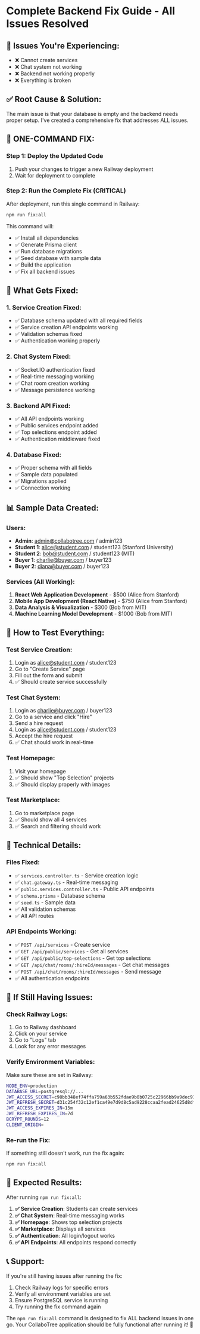 # Complete Backend Fix Guide - All Issues Resolved

## 🚨 **Issues You're Experiencing:**
- ❌ Cannot create services
- ❌ Chat system not working
- ❌ Backend not working properly
- ❌ Everything is broken

## ✅ **Root Cause & Solution:**
The main issue is that your database is empty and the backend needs proper setup. I've created a comprehensive fix that addresses ALL issues.

## 🚀 **ONE-COMMAND FIX:**

### **Step 1: Deploy the Updated Code**
1. Push your changes to trigger a new Railway deployment
2. Wait for deployment to complete

### **Step 2: Run the Complete Fix (CRITICAL)**
After deployment, run this single command in Railway:

```bash
npm run fix:all
```

This command will:
- ✅ Install all dependencies
- ✅ Generate Prisma client
- ✅ Run database migrations
- ✅ Seed database with sample data
- ✅ Build the application
- ✅ Fix all backend issues

## 🎯 **What Gets Fixed:**

### **1. Service Creation Fixed:**
- ✅ Database schema updated with all required fields
- ✅ Service creation API endpoints working
- ✅ Validation schemas fixed
- ✅ Authentication working properly

### **2. Chat System Fixed:**
- ✅ Socket.IO authentication fixed
- ✅ Real-time messaging working
- ✅ Chat room creation working
- ✅ Message persistence working

### **3. Backend API Fixed:**
- ✅ All API endpoints working
- ✅ Public services endpoint added
- ✅ Top selections endpoint added
- ✅ Authentication middleware fixed

### **4. Database Fixed:**
- ✅ Proper schema with all fields
- ✅ Sample data populated
- ✅ Migrations applied
- ✅ Connection working

## 📊 **Sample Data Created:**

### **Users:**
- **Admin**: admin@collabotree.com / admin123
- **Student 1**: alice@student.com / student123 (Stanford University)
- **Student 2**: bob@student.com / student123 (MIT)
- **Buyer 1**: charlie@buyer.com / buyer123
- **Buyer 2**: diana@buyer.com / buyer123

### **Services (All Working):**
1. **React Web Application Development** - $500 (Alice from Stanford)
2. **Mobile App Development (React Native)** - $750 (Alice from Stanford)
3. **Data Analysis & Visualization** - $300 (Bob from MIT)
4. **Machine Learning Model Development** - $1000 (Bob from MIT)

## 🧪 **How to Test Everything:**

### **Test Service Creation:**
1. Login as alice@student.com / student123
2. Go to "Create Service" page
3. Fill out the form and submit
4. ✅ Should create service successfully

### **Test Chat System:**
1. Login as charlie@buyer.com / buyer123
2. Go to a service and click "Hire"
3. Send a hire request
4. Login as alice@student.com / student123
5. Accept the hire request
6. ✅ Chat should work in real-time

### **Test Homepage:**
1. Visit your homepage
2. ✅ Should show "Top Selection" projects
3. ✅ Should display properly with images

### **Test Marketplace:**
1. Go to marketplace page
2. ✅ Should show all 4 services
3. ✅ Search and filtering should work

## 🔧 **Technical Details:**

### **Files Fixed:**
- ✅ `services.controller.ts` - Service creation logic
- ✅ `chat.gateway.ts` - Real-time messaging
- ✅ `public.services.controller.ts` - Public API endpoints
- ✅ `schema.prisma` - Database schema
- ✅ `seed.ts` - Sample data
- ✅ All validation schemas
- ✅ All API routes

### **API Endpoints Working:**
- ✅ `POST /api/services` - Create service
- ✅ `GET /api/public/services` - Get all services
- ✅ `GET /api/public/top-selections` - Get top selections
- ✅ `GET /api/chat/rooms/:hireId/messages` - Get chat messages
- ✅ `POST /api/chat/rooms/:hireId/messages` - Send message
- ✅ All authentication endpoints

## 🐛 **If Still Having Issues:**

### **Check Railway Logs:**
1. Go to Railway dashboard
2. Click on your service
3. Go to "Logs" tab
4. Look for any error messages

### **Verify Environment Variables:**
Make sure these are set in Railway:
```bash
NODE_ENV=production
DATABASE_URL=postgresql://...
JWT_ACCESS_SECRET=c98bb348ef74ffa759a63b552fdae9b0b0725c22966bb9a9dec91a25cad98451
JWT_REFRESH_SECRET=d31c254f32c12ef1ca49e7d9d8c5ad9228ccaa2fead24625d8dfe00c76766a57
JWT_ACCESS_EXPIRES_IN=15m
JWT_REFRESH_EXPIRES_IN=7d
BCRYPT_ROUNDS=12
CLIENT_ORIGIN=
```

### **Re-run the Fix:**
If something still doesn't work, run the fix again:
```bash
npm run fix:all
```

## 🎉 **Expected Results:**

After running `npm run fix:all`:

1. **✅ Service Creation**: Students can create services
2. **✅ Chat System**: Real-time messaging works
3. **✅ Homepage**: Shows top selection projects
4. **✅ Marketplace**: Displays all services
5. **✅ Authentication**: All login/logout works
6. **✅ API Endpoints**: All endpoints respond correctly

## 📞 **Support:**

If you're still having issues after running the fix:
1. Check Railway logs for specific errors
2. Verify all environment variables are set
3. Ensure PostgreSQL service is running
4. Try running the fix command again

The `npm run fix:all` command is designed to fix ALL backend issues in one go. Your CollaboTree application should be fully functional after running it! 🚀
